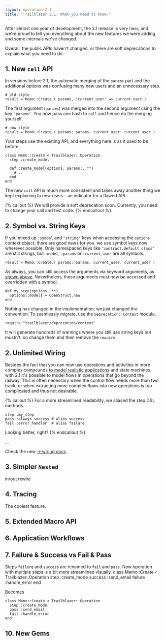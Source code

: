 ```yaml
---
layout: operation-2-1
title: "Trailblazer 2.1: What you need to know."
---
```


After almost one year of development, the 2.1 release is very near, and we're proud to tell you everything about the new features we were adding, and some internals we've changed.

Overall, the public APIs haven't changed, or there are soft deprecations to explain what you need to do.

## 1. New `call` API

In versions before 2.1, the automatic merging of the `params` part and the additional options was confusing many new users and an unnecessary step.

    # old style
    result = Memo::Create.( params, "current_user" => current_user )

The first argument (`params`) was merged into the second argument using the key `"params"`. You now pass one hash to `call` and hence do the merging yourself.

    # new style
    result = Memo::Create.( params: params, current_user: current_user )

Your steps use the existing API, and everything here is as it used to be before.

    class Memo::Create < Trailblazer::Operation
      step :create_model
    
      def create_model(options, params:, **)
        # ..
      end
    end

The new `call` API is much more consistent and takes away another thing we kept explaining to new users - an indicator for a flawed API.

{% callout %}
We will provide a soft deprecation soon. Currently, you need to change your call and test code.
{% endcallout %}

## 2. Symbol vs. String Keys

If you mixed up `:symbol` and `"string"` keys when accessing the `options` context object, there are good news for you: we use symbol keys now wherever possible. Only namespaced keys like `"contract.default.class"` are still strings, but `:model`, `:params` or `:current_user` are all symbols.

    result = Memo::Create.( params: params, current_user: current_user )

As always, you can still access the arguments via keyword arguments, as [shown above](#new-call-api). Nevertheless, these arguments must now be accessed and overridden with a symbol.

    def my_step(options, **)
      options[:model] = OpenStruct.new
    end

Nothing has changed in the implementation; we just changed the convention. To seamlessly migrate, use the `Deprecation::Context` module.

    require "trailblazer/deprecation/context"

It will generate hundreds of warnings where you still use string keys but mustn't, so change them and then remove the `require`.


## 2. Unlimited Wiring

Besides the fact that you can now use operations and activities in more complex compounds [to model realistic applications](#application-workflows) and state machines, with 2.1 it's possible to model flows in operations that go beyond the railway. This is often necessary when the control flow needs more than two track, or when extracting more complex flows into new operations is too complicated and thus not desirable.


{% callout %}
  For a more streamlined readability, we aliased the step DSL methods.

    step :my_step
    pass :always_success # alias success
    fail :error_handler  # alias failure

  Looking better, right?
{% endcallout %}

...

Check the new [→ wiring docs](/2.1/trailblazer/wiring.html).

## 3. Simpler `Nested`

in/out
rewire

## 4. Tracing

The coolest feature.

## 5. Extended Macro API

## 6. Application Workflows

## 7. Failure & Success vs Fail & Pass

Steps `failure` and `success` are renamed to `fail` and `pass`. Now operation with multiple steps is a bit more streamlined visually. 
    class Memo::Create < Trailblazer::Operation
      step :create_mode
      success :send_email
      failure :handle_error
    end

Becomes

    class Memo::Create < Trailblazer::Operation
      step :create_mode
      pass :send_email
      fail :handle_error
    end
## 10. New Gems

